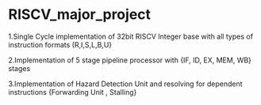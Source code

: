 # RISCV_major_project

1.Single Cycle implementation of 32bit RISCV Integer base with all types of instruction formats (R,I,S,L,B,U}

2.Implementation of 5 stage pipeline processor with {IF, ID, EX, MEM, WB} stages

3.Implementation of Hazard Detection Unit and resolving for dependent instructions {Forwarding Unit , Stalling}
